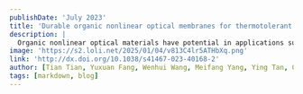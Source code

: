```yaml
---
publishDate: 'July 2023'
title: 'Durable organic nonlinear optical membranes for thermotolerant lightings and in vivo bioimaging'
description: |
  Organic nonlinear optical materials have potential in applications such as lightings and bioimaging, but tend to have low photoluminescent quantum yields and are prone to lose the nonlinear optical activity. Herein, we demonstrate to weave large-area, flexible organic nonlinear optical membranes composed of 4-N,N-dimethylamino-4ʹ-Nʹ-methyl-stilbazolium tosylate@cyclodextrin host-guest supramolecular complex. These membranes exhibited a record high photoluminescence quantum yield of 73.5%, and could continuously emit orange luminescence even being heated at 300 °C, thus enabling the fabrication of thermotolerant light-emitting diodes. The nonlinear optical property of these membranes can be well-preserved even in polar environment. The supramolecular assemblies with multiphoton absorption characteristics were used for in vivo real-time imaging of Escherichia coli at 1000 nm excitation. These findings demonstrate to achieve scalable fabrication of organic nonlinear optical materials with high photoluminescence quantum yields, and good stability against thermal stress and polar environment for high-performance, durable optoelectronic devices and humanized multiphoton bio-probes.
image: 'https://s2.loli.net/2025/01/04/v813C4lr5ATHbXq.png'
link: 'http://dx.doi.org/10.1038/s41467-023-40168-2'
author: [Tian Tian, Yuxuan Fang, Wenhui Wang, Meifang Yang, Ying Tan, Chuan Xu, Shuo Zhang, Yuxin Chen, Mingyi Xu, Bin Cai, Wu-Qiang Wu]
tags: [markdown, blog]
---
```

